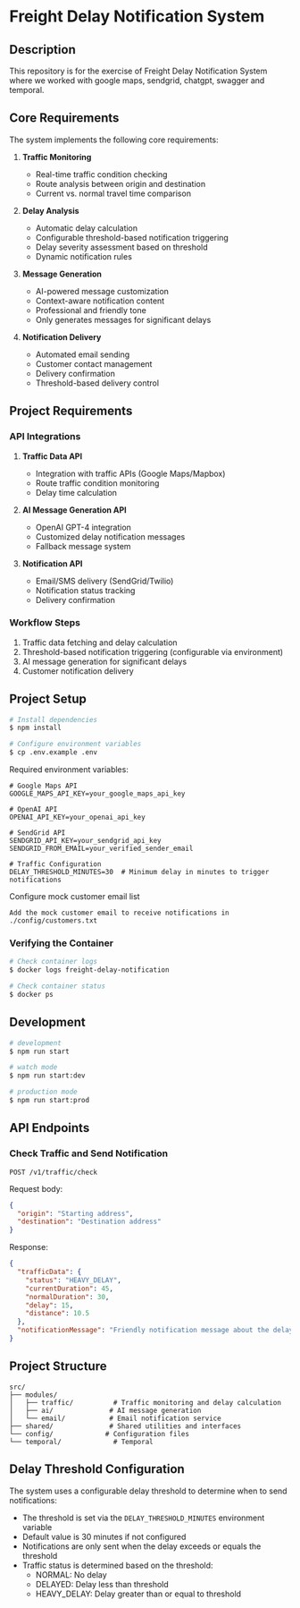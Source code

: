 # Freight Delay Notification System

## Description

This repository is for the exercise of Freight Delay Notification System where we worked with google maps, sendgrid, chatgpt, swagger and temporal.

## Core Requirements

The system implements the following core requirements:

1. **Traffic Monitoring**
   - Real-time traffic condition checking
   - Route analysis between origin and destination
   - Current vs. normal travel time comparison

2. **Delay Analysis**
   - Automatic delay calculation
   - Configurable threshold-based notification triggering
   - Delay severity assessment based on threshold
   - Dynamic notification rules

3. **Message Generation**
   - AI-powered message customization
   - Context-aware notification content
   - Professional and friendly tone
   - Only generates messages for significant delays

4. **Notification Delivery**
   - Automated email sending
   - Customer contact management
   - Delivery confirmation
   - Threshold-based delivery control

## Project Requirements

### API Integrations

1. **Traffic Data API**
   - Integration with traffic APIs (Google Maps/Mapbox)
   - Route traffic condition monitoring
   - Delay time calculation

2. **AI Message Generation API**
   - OpenAI GPT-4 integration
   - Customized delay notification messages
   - Fallback message system

3. **Notification API**
   - Email/SMS delivery (SendGrid/Twilio)
   - Notification status tracking
   - Delivery confirmation

### Workflow Steps

1. Traffic data fetching and delay calculation
2. Threshold-based notification triggering (configurable via environment)
3. AI message generation for significant delays
4. Customer notification delivery

## Project Setup

```bash
# Install dependencies
$ npm install

# Configure environment variables
$ cp .env.example .env
```

Required environment variables:
```
# Google Maps API
GOOGLE_MAPS_API_KEY=your_google_maps_api_key

# OpenAI API
OPENAI_API_KEY=your_openai_api_key

# SendGrid API
SENDGRID_API_KEY=your_sendgrid_api_key
SENDGRID_FROM_EMAIL=your_verified_sender_email

# Traffic Configuration
DELAY_THRESHOLD_MINUTES=30  # Minimum delay in minutes to trigger notifications
```

Configure mock customer email list
```
Add the mock customer email to receive notifications in ./config/customers.txt
```

### Verifying the Container

```bash
# Check container logs
$ docker logs freight-delay-notification

# Check container status
$ docker ps
```

## Development

```bash
# development
$ npm run start

# watch mode
$ npm run start:dev

# production mode
$ npm run start:prod
```

## API Endpoints

### Check Traffic and Send Notification
```http
POST /v1/traffic/check
```

Request body:
```json
{
  "origin": "Starting address",
  "destination": "Destination address"
}
```

Response:
```json
{
  "trafficData": {
    "status": "HEAVY_DELAY",
    "currentDuration": 45,
    "normalDuration": 30,
    "delay": 15,
    "distance": 10.5
  },
  "notificationMessage": "Friendly notification message about the delay (only included if delay exceeds threshold)"
}
```

## Project Structure

```
src/
├── modules/
│   ├── traffic/          # Traffic monitoring and delay calculation
│   ├── ai/              # AI message generation
│   └── email/           # Email notification service
├── shared/              # Shared utilities and interfaces
└── config/             # Configuration files
└── temporal/             # Temporal
```

## Delay Threshold Configuration

The system uses a configurable delay threshold to determine when to send notifications:

- The threshold is set via the `DELAY_THRESHOLD_MINUTES` environment variable
- Default value is 30 minutes if not configured
- Notifications are only sent when the delay exceeds or equals the threshold
- Traffic status is determined based on the threshold:
  - NORMAL: No delay
  - DELAYED: Delay less than threshold
  - HEAVY_DELAY: Delay greater than or equal to threshold